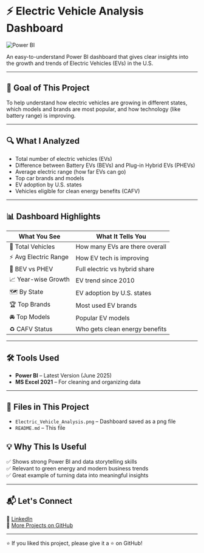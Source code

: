 
# ⚡ Electric Vehicle Analysis Dashboard

![Power BI](https://img.shields.io/badge/Built_with-Power_BI-yellow?style=for-the-badge&logo=powerbi)

An easy-to-understand Power BI dashboard that gives clear insights into the growth and trends of Electric Vehicles (EVs) in the U.S.

---

## 🎯 Goal of This Project

To help understand how electric vehicles are growing in different states, which models and brands are most popular, and how technology (like battery range) is improving.

---

## 🔍 What I Analyzed

- Total number of electric vehicles (EVs)
- Difference between Battery EVs (BEVs) and Plug-in Hybrid EVs (PHEVs)
- Average electric range (how far EVs can go)
- Top car brands and models
- EV adoption by U.S. states
- Vehicles eligible for clean energy benefits (CAFV)

---

## 📊 Dashboard Highlights

| What You See | What It Tells You |
|--------------|--------------------|
| 🚗 Total Vehicles | How many EVs are there overall |
| ⚡ Avg Electric Range | How EV tech is improving |
| 🔋 BEV vs PHEV | Full electric vs hybrid share |
| 📈 Year-wise Growth | EV trend since 2010 |
| 🗺️ By State | EV adoption by U.S. states |
| 🏆 Top Brands | Most used EV brands |
| 🚘 Top Models | Popular EV models |
| ♻️ CAFV Status | Who gets clean energy benefits |

---

## 🛠️ Tools Used

- **Power BI** – Latest Version (June 2025)
- **MS Excel 2021** – For cleaning and organizing data

---

## 📁 Files in This Project

- `Electric_Vehicle_Analysis.png` – Dashboard saved as a png file
- `README.md` – This file

## 💡 Why This Is Useful

✅ Shows strong Power BI and data storytelling skills  
✅ Relevant to green energy and modern business trends  
✅ Great example of turning data into meaningful insights

---

## 📬 Let's Connect

🔗 [LinkedIn](https://www.linkedin.com/in/chandan-kumar-professional)  
📁 [More Projects on GitHub](https://github.com/Chandan1379)

---

⭐ If you liked this project, please give it a ⭐ on GitHub!
